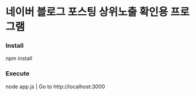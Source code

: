 # 네이버 블로그 포스팅 상위노출 확인용 프로그램
### Install
npm install

### Execute
node app.js
| Go to http://localhost:3000
